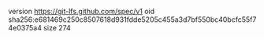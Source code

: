version https://git-lfs.github.com/spec/v1
oid sha256:e681469c250c8507618d931fdde5205c455a3d7bf550bc40bcfc55f74e0375a4
size 274
